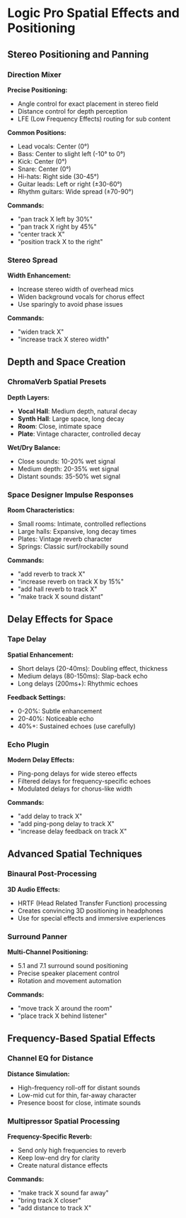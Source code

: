 # Logic Pro Spatial Effects and Positioning

## Stereo Positioning and Panning

### Direction Mixer
**Precise Positioning:**
- Angle control for exact placement in stereo field
- Distance control for depth perception
- LFE (Low Frequency Effects) routing for sub content

**Common Positions:**
- Lead vocals: Center (0°)
- Bass: Center to slight left (-10° to 0°)
- Kick: Center (0°)
- Snare: Center (0°)
- Hi-hats: Right side (30-45°)
- Guitar leads: Left or right (±30-60°)
- Rhythm guitars: Wide spread (±70-90°)

**Commands:**
- "pan track X left by 30%"
- "pan track X right by 45%"
- "center track X"
- "position track X to the right"

### Stereo Spread
**Width Enhancement:**
- Increase stereo width of overhead mics
- Widen background vocals for chorus effect
- Use sparingly to avoid phase issues

**Commands:**
- "widen track X"
- "increase track X stereo width"

## Depth and Space Creation

### ChromaVerb Spatial Presets
**Depth Layers:**
- **Vocal Hall**: Medium depth, natural decay
- **Synth Hall**: Large space, long decay
- **Room**: Close, intimate space
- **Plate**: Vintage character, controlled decay

**Wet/Dry Balance:**
- Close sounds: 10-20% wet signal
- Medium depth: 20-35% wet signal
- Distant sounds: 35-50% wet signal

### Space Designer Impulse Responses
**Room Characteristics:**
- Small rooms: Intimate, controlled reflections
- Large halls: Expansive, long decay times
- Plates: Vintage reverb character
- Springs: Classic surf/rockabilly sound

**Commands:**
- "add reverb to track X"
- "increase reverb on track X by 15%"
- "add hall reverb to track X"
- "make track X sound distant"

## Delay Effects for Space

### Tape Delay
**Spatial Enhancement:**
- Short delays (20-40ms): Doubling effect, thickness
- Medium delays (80-150ms): Slap-back echo
- Long delays (200ms+): Rhythmic echoes

**Feedback Settings:**
- 0-20%: Subtle enhancement
- 20-40%: Noticeable echo
- 40%+: Sustained echoes (use carefully)

### Echo Plugin
**Modern Delay Effects:**
- Ping-pong delays for wide stereo effects
- Filtered delays for frequency-specific echoes
- Modulated delays for chorus-like width

**Commands:**
- "add delay to track X"
- "add ping-pong delay to track X"
- "increase delay feedback on track X"

## Advanced Spatial Techniques

### Binaural Post-Processing
**3D Audio Effects:**
- HRTF (Head Related Transfer Function) processing
- Creates convincing 3D positioning in headphones
- Use for special effects and immersive experiences

### Surround Panner
**Multi-Channel Positioning:**
- 5.1 and 7.1 surround sound positioning
- Precise speaker placement control
- Rotation and movement automation

**Commands:**
- "move track X around the room"
- "place track X behind listener"

## Frequency-Based Spatial Effects

### Channel EQ for Distance
**Distance Simulation:**
- High-frequency roll-off for distant sounds
- Low-mid cut for thin, far-away character
- Presence boost for close, intimate sounds

### Multipressor Spatial Processing
**Frequency-Specific Reverb:**
- Send only high frequencies to reverb
- Keep low-end dry for clarity
- Create natural distance effects

**Commands:**
- "make track X sound far away"
- "bring track X closer"
- "add distance to track X"